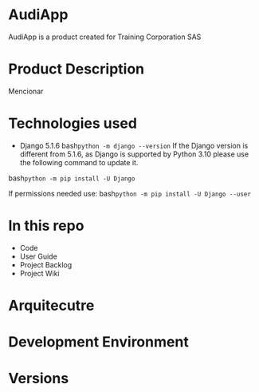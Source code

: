 # AudiApp
AudiApp is a product created for Training Corporation SAS 

# Product Description
Mencionar 

# Technologies used
- Django 5.1.6
bash``
python -m django --version
``
If the Django version is different from 5.1.6, as Django is supported by Python 3.10 please use the following command to update it.

bash``
python -m pip install -U Django
``

If permissions needed use:
bash``
python -m pip install -U Django --user
``

# In this repo
- Code
- User Guide
- Project Backlog
- Project Wiki

# Arquitecutre

# Development Environment

# Versions
